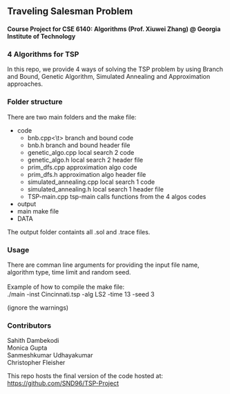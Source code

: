 ## Traveling Salesman Problem
#### Course Project for CSE 6140: Algorithms (Prof. Xiuwei Zhang) @ Georgia Institute of Technology

### 4 Algorithms for TSP
In this repo, we provide 4 ways of solving the TSP problem by using Branch and Bound, Genetic Algorithm, Simulated Annealing and Approximation approaches.

### Folder structure
There are two main folders and the make file:
- code
	- bnb.cpp<\t>                               branch and bound code
	- bnb.h                                 branch and bound header file
	- genetic_algo.cpp                      local search 2 code
	- genetic_algo.h                        local search 2 header file
	- prim_dfs.cpp                          approximation algo code
	- prim_dfs.h                            approximation algo header file
	- simulated_annealing.cpp               local search 1 code
	- simulated_annealing.h                 local search 1 header file
	- TSP-main.cpp                          tsp-main calls functions from the 4 algos codes
- output
- main                                          make file
- DATA

The output folder containts all .sol and .trace files.

### Usage
There are comman line arguments for providing the input file name, algorithm type, time limit and random seed.<br><br>
Example of how to compile the make file:<br>
./main -inst Cincinnati.tsp -alg LS2 -time 13 -seed 3<br>

(ignore the warnings)

### Contributors
Sahith Dambekodi<br>
Monica Gupta<br>
Sanmeshkumar Udhayakumar<br>
Christopher Fleisher

This repo hosts the final version of the code hosted at: https://github.com/SND96/TSP-Project
